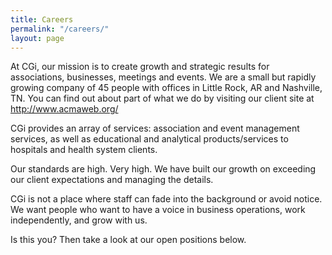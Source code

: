 ```yaml
---
title: Careers
permalink: "/careers/"
layout: page
---
```


At CGi, our mission is to create growth and strategic results for associations, businesses, meetings and events.  We are a small but rapidly growing company of 45 people with offices in Little Rock, AR and Nashville, TN.  You can find out about part of what we do by visiting our client site at http://www.acmaweb.org/
 
CGi provides an array of services: association and event management services, as well as educational and analytical products/services to hospitals and health system clients. 

Our standards are high. Very high. We have built our growth on exceeding our client expectations and managing the details. 

CGi is not a place where staff can fade into the background or avoid notice. We want people who want to have a voice in business operations, work independently, and grow with us. 

Is this you? Then take a look at our open positions below.